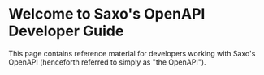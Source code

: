 # Welcome to Saxo's OpenAPI Developer Guide

This page contains reference material for developers working with Saxo's OpenAPI (henceforth referred to simply as "the OpenAPI").

